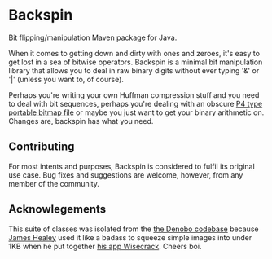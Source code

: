 # Backspin
Bit flipping/manipulation Maven package for Java.

When it comes to getting down and dirty with ones and zeroes, it's easy to get lost in a sea of bitwise operators. Backspin is a minimal bit manipulation library that allows you to deal in raw binary digits without ever typing '&' or '|' (unless you want to, of course).

Perhaps you're writing your own Huffman compression stuff and you need to deal with bit sequences, perhaps you're dealing with an obscure [P4 type portable bitmap file](https://en.wikipedia.org/wiki/Netpbm_format) or maybe you just want to get your binary arithmetic on. Changes are, backspin has what you need.

## Contributing
For most intents and purposes, Backspin is considered to fulfil its original use case. Bug fixes and suggestions are welcome, however, from any member of the community.

## Acknowlegements
This suite of classes was isolated from the [the Denobo codebase](https://github.com/lambdacasserole/denobo) because [James Healey](https://github.com/JamesHealey94) used it like a badass to squeeze simple images into under 1KB when he put together [his app Wisecrack](http://jameshealey.me/). Cheers boi.
